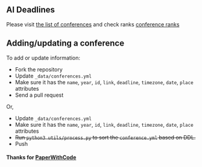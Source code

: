 ## AI Deadlines

Please visit [the list of conferences](https://iot-psu.github.io/ai-deadlines) and check ranks [conference ranks](http://www.conferenceranks.com/#)

## Adding/updating a conference

To add or update information:
- Fork the repository
- Update `_data/conferences.yml`
- Make sure it has the `name`, `year`, `id`, `link`, `deadline`, `timezone`, `date`, `place` attributes
- Send a pull request

Or,
- Update `_data/conferences.yml`
- Make sure it has the `name`, `year`, `id`, `link`, `deadline`, `timezone`, `date`, `place` attributes
- ~~Run `python3 utils/process.py` to sort the `conference.yml` based on DDL.~~
- Push


#### Thanks for [PaperWithCode](https://github.com/abhshkdz/ai-deadlines)

